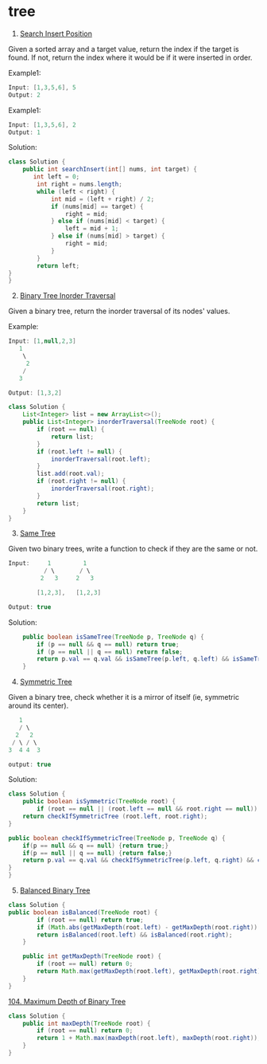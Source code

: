 # tree

1. [Search Insert Position](https://leetcode.com/problems/search-insert-position/
)

Given a sorted array and a target value, return the index if the target is found. If not, return the index where it would be if it were inserted in order.

Example1:

```java
Input: [1,3,5,6], 5
Output: 2
```

Example1:

```java
Input: [1,3,5,6], 2
Output: 1
```

Solution:

```java
class Solution {
    public int searchInsert(int[] nums, int target) {
       int left = 0;
        int right = nums.length;
        while (left < right) {
            int mid = (left + right) / 2;
            if (nums[mid] == target) {
                right = mid;
            } else if (nums[mid] < target) {
                left = mid + 1;
            } else if (nums[mid] > target) {
                right = mid;
            }
        }
        return left;
}
}
```

2. [Binary Tree Inorder Traversal](https://leetcode.com/problems/binary-tree-inorder-traversal/)

Given a binary tree, return the inorder traversal of its nodes' values.

Example:

```java
Input: [1,null,2,3]
   1
    \
     2
    /
   3

Output: [1,3,2]
```

```java
class Solution {
    List<Integer> list = new ArrayList<>();
    public List<Integer> inorderTraversal(TreeNode root) {
        if (root == null) {
            return list;
        }
        if (root.left != null) {
            inorderTraversal(root.left);
        }
        list.add(root.val);
        if (root.right != null) {
            inorderTraversal(root.right);
        }
        return list;
    }
}
```

3. [Same Tree](https://leetcode.com/problems/same-tree/)

Given two binary trees, write a function to check if they are the same or not.

```java
Input:     1         1
          / \       / \
         2   3     2   3

        [1,2,3],   [1,2,3]

Output: true
```

Solution:

```java
    public boolean isSameTree(TreeNode p, TreeNode q) {
        if (p == null && q == null) return true;
        if (p == null || q == null) return false;
        return p.val == q.val && isSameTree(p.left, q.left) && isSameTree(p.right, q.right);
    }
```

4. [Symmetric Tree](https://leetcode.com/problems/symmetric-tree/)

Given a binary tree, check whether it is a mirror of itself (ie, symmetric around its center).

```java
   1
   / \
  2   2
 / \ / \
3  4 4  3

output: true
```

Solution:

```java
class Solution {
    public boolean isSymmetric(TreeNode root) {
        if (root == null || (root.left == null && root.right == null)) {return true;}
	return checkIfSymmetricTree (root.left, root.right);
}

public boolean checkIfSymmetricTree(TreeNode p, TreeNode q) {
    if(p == null && q == null) {return true;}
    if(p == null || q == null) {return false;}
    return p.val == q.val && checkIfSymmetricTree(p.left, q.right) && checkIfSymmetricTree(p.right, q.left); 
}
}
```

5. [Balanced Binary Tree](https://leetcode.com/problems/balanced-binary-tree/)

```java
class Solution {
public boolean isBalanced(TreeNode root) {
        if (root == null) return true;
        if (Math.abs(getMaxDepth(root.left) - getMaxDepth(root.right)) > 1) return false;
        return isBalanced(root.left) && isBalanced(root.right);
    }

    public int getMaxDepth(TreeNode root) {
        if (root == null) return 0;
        return Math.max(getMaxDepth(root.left), getMaxDepth(root.right)) + 1;
    }
}
```

[104. Maximum Depth of Binary Tree](https://leetcode.com/problems/maximum-depth-of-binary-tree/)

```java
class Solution {
    public int maxDepth(TreeNode root) {
        if (root == null) return 0;
        return 1 + Math.max(maxDepth(root.left), maxDepth(root.right));
    }
}
```